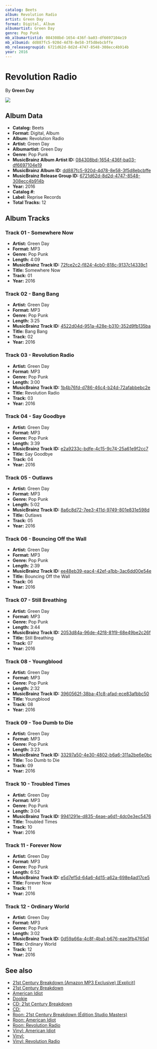 ```yaml
---
catalog: Beets
album: Revolution Radio
artist: Green Day
format: Digital, Album
albumartist: Green Day
genre: Pop Punk
mb_albumartistid: 084308bd-1654-436f-ba03-df6697104e19
mb_albumid: dd887fc5-920d-4d78-8e58-3f5d8ebcbffe
mb_releasegroupid: 6721d62d-8d2d-4747-8548-308ecc4b914b
year: 2016
---
```


# Revolution Radio

By **Green Day**

![](../../assets/beetscovers/Green_Day-Revolution_Radio.jpg)

## Album Data

- **Catalog:** Beets
- **Format:** Digital, Album
- **Album:** Revolution Radio
- **Artist:** Green Day
- **Albumartist:** Green Day
- **Genre:** Pop Punk
- **MusicBrainz Album Artist ID:** [084308bd-1654-436f-ba03-df6697104e19](https://musicbrainz.org/artist/084308bd-1654-436f-ba03-df6697104e19)
- **MusicBrainz Album ID:** [dd887fc5-920d-4d78-8e58-3f5d8ebcbffe](https://musicbrainz.org/release/dd887fc5-920d-4d78-8e58-3f5d8ebcbffe)
- **MusicBrainz Release Group ID:** [6721d62d-8d2d-4747-8548-308ecc4b914b](https://musicbrainz.org/release-group/6721d62d-8d2d-4747-8548-308ecc4b914b)
- **Year:** 2016
- **Catalog #:** 
- **Label:** Reprise Records
- **Total Tracks:** 12

## Album Tracks

### Track 01 - Somewhere Now

- **Artist:** Green Day
- **Format:** MP3
- **Genre:** Pop Punk
- **Length:** 4:09
- **MusicBrainz Track ID:** [72fce2c2-f824-4cb0-818c-9137c14339c1](https://musicbrainz.org/recording/72fce2c2-f824-4cb0-818c-9137c14339c1)
- **Title:** Somewhere Now
- **Track:** 01
- **Year:** 2016

### Track 02 - Bang Bang

- **Artist:** Green Day
- **Format:** MP3
- **Genre:** Pop Punk
- **Length:** 3:25
- **MusicBrainz Track ID:** [4522d04d-951a-428e-b310-352d9fb135ba](https://musicbrainz.org/recording/4522d04d-951a-428e-b310-352d9fb135ba)
- **Title:** Bang Bang
- **Track:** 02
- **Year:** 2016

### Track 03 - Revolution Radio

- **Artist:** Green Day
- **Format:** MP3
- **Genre:** Pop Punk
- **Length:** 3:00
- **MusicBrainz Track ID:** [1b4b76fd-d786-46c4-b24d-72afabbebc2e](https://musicbrainz.org/recording/1b4b76fd-d786-46c4-b24d-72afabbebc2e)
- **Title:** Revolution Radio
- **Track:** 03
- **Year:** 2016

### Track 04 - Say Goodbye

- **Artist:** Green Day
- **Format:** MP3
- **Genre:** Pop Punk
- **Length:** 3:39
- **MusicBrainz Track ID:** [e2a9233c-bdfe-4c15-9c74-25a61e9f2cc7](https://musicbrainz.org/recording/e2a9233c-bdfe-4c15-9c74-25a61e9f2cc7)
- **Title:** Say Goodbye
- **Track:** 04
- **Year:** 2016

### Track 05 - Outlaws

- **Artist:** Green Day
- **Format:** MP3
- **Genre:** Pop Punk
- **Length:** 5:02
- **MusicBrainz Track ID:** [8a6c8d72-7ee3-411d-9749-801e831e598d](https://musicbrainz.org/recording/8a6c8d72-7ee3-411d-9749-801e831e598d)
- **Title:** Outlaws
- **Track:** 05
- **Year:** 2016

### Track 06 - Bouncing Off the Wall

- **Artist:** Green Day
- **Format:** MP3
- **Genre:** Pop Punk
- **Length:** 2:39
- **MusicBrainz Track ID:** [ee48eb39-eac4-42ef-a1bb-3ac6dd00e54e](https://musicbrainz.org/recording/ee48eb39-eac4-42ef-a1bb-3ac6dd00e54e)
- **Title:** Bouncing Off the Wall
- **Track:** 06
- **Year:** 2016

### Track 07 - Still Breathing

- **Artist:** Green Day
- **Format:** MP3
- **Genre:** Pop Punk
- **Length:** 3:44
- **MusicBrainz Track ID:** [2053d84a-96de-42f8-81f9-68e49be2c26f](https://musicbrainz.org/recording/2053d84a-96de-42f8-81f9-68e49be2c26f)
- **Title:** Still Breathing
- **Track:** 07
- **Year:** 2016

### Track 08 - Youngblood

- **Artist:** Green Day
- **Format:** MP3
- **Genre:** Pop Punk
- **Length:** 2:32
- **MusicBrainz Track ID:** [3960562f-38ba-41c8-afad-ece83afbbc50](https://musicbrainz.org/recording/3960562f-38ba-41c8-afad-ece83afbbc50)
- **Title:** Youngblood
- **Track:** 08
- **Year:** 2016

### Track 09 - Too Dumb to Die

- **Artist:** Green Day
- **Format:** MP3
- **Genre:** Pop Punk
- **Length:** 3:23
- **MusicBrainz Track ID:** [33297a50-4e30-4802-b6a6-311a2be6e0bc](https://musicbrainz.org/recording/33297a50-4e30-4802-b6a6-311a2be6e0bc)
- **Title:** Too Dumb to Die
- **Track:** 09
- **Year:** 2016

### Track 10 - Troubled Times

- **Artist:** Green Day
- **Format:** MP3
- **Genre:** Pop Punk
- **Length:** 3:04
- **MusicBrainz Track ID:** [9941291e-d835-4eae-a6d1-4dc0e3ec5476](https://musicbrainz.org/recording/9941291e-d835-4eae-a6d1-4dc0e3ec5476)
- **Title:** Troubled Times
- **Track:** 10
- **Year:** 2016

### Track 11 - Forever Now

- **Artist:** Green Day
- **Format:** MP3
- **Genre:** Pop Punk
- **Length:** 6:52
- **MusicBrainz Track ID:** [e5d7ef5d-64a6-4d15-a62a-698e4ad17ce5](https://musicbrainz.org/recording/e5d7ef5d-64a6-4d15-a62a-698e4ad17ce5)
- **Title:** Forever Now
- **Track:** 11
- **Year:** 2016

### Track 12 - Ordinary World

- **Artist:** Green Day
- **Format:** MP3
- **Genre:** Pop Punk
- **Length:** 3:02
- **MusicBrainz Track ID:** [0d59a66a-4c8f-4ba1-b676-eae3fb4765a1](https://musicbrainz.org/recording/0d59a66a-4c8f-4ba1-b676-eae3fb4765a1)
- **Title:** Ordinary World
- **Track:** 12
- **Year:** 2016


## See also

- [21st Century Breakdown (Amazon MP3 Exclusive) [Explicit]](21st_Century_Breakdown_Amazon_MP3_Exclusive_[Explicit].md)
- [21st Century Breakdown](21st_Century_Breakdown.md)
- [American Idiot](American_Idiot.md)
- [Dookie](Dookie.md)
- [CD: 21st Century Breakdown](../../CD/Green_Day/21st_Century_Breakdown.md)
- [CD: ](../../CD/Green_Day/Green_Day.md)
- [Roon: 21st Century Breakdown (Édition Studio Masters)](../../Roon/Green_Day/21st_Century_Breakdown_Édition_Studio_Masters.md)
- [Roon: American Idiot](../../Roon/Green_Day/American_Idiot.md)
- [Roon: Revolution Radio](../../Roon/Green_Day/Revolution_Radio.md)
- [Vinyl: American Idiot](../../Vinyl/Green_Day/American_Idiot.md)
- [Vinyl: ](../../Vinyl/Green_Day/Green_Day.md)
- [Vinyl: Revolution Radio](../../Vinyl/Green_Day/Revolution_Radio.md)
